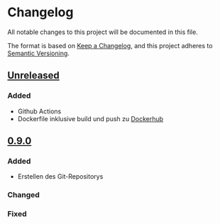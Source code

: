 # Changelog

All notable changes to this project will be documented in this file.

The format is based on [Keep a Changelog](https://keepachangelog.com/en/1.0.0/),
and this project adheres to [Semantic Versioning](https://semver.org/spec/v2.0.0.html).

## [Unreleased]

### Added

- Github Actions
- Dockerfile inklusive build und push zu [Dockerhub]

## [0.9.0]

### Added

- Erstellen des Git-Repositorys

### Changed

### Fixed

[unreleased]: https://github.com/sberg-net/openkim/compare/0.9.0...HEAD
[0.9.0]: https://github.com/sberg-net/openkim/releases/tag/OpenKIM-0.9.0
[dockerhub]: https://hub.docker.com/repository/docker/sbergit/openkim
